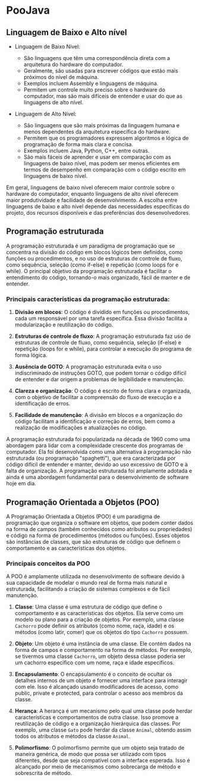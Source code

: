 # PooJava

## Linguagem de Baixo e Alto nível

- Linguagem de Baixo Nível:
  - São linguagens que têm uma correspondência direta com a arquitetura do hardware do computador.
  - Geralmente, são usadas para escrever códigos que estão mais próximos do nível de máquina.
  - Exemplos incluem Assembly e linguagens de máquina.
  - Permitem um controle muito preciso sobre o hardware do computador, mas são mais difíceis de entender e usar do que as linguagens de alto nível.

- Linguagem de Alto Nível:
  - São linguagens que são mais próximas da linguagem humana e menos dependentes da arquitetura específica do hardware.
  - Permitem que os programadores expressem algoritmos e lógica de programação de forma mais clara e concisa.
  - Exemplos incluem Java, Python, C++, entre outras.
  - São mais fáceis de aprender e usar em comparação com as linguagens de baixo nível, mas podem ser menos eficientes em termos de desempenho em comparação com o código escrito em linguagens de baixo nível.

Em geral, linguagens de baixo nível oferecem maior controle sobre o hardware do computador, enquanto linguagens de alto nível oferecem maior produtividade e facilidade de desenvolvimento. A escolha entre linguagens de baixo e alto nível depende das necessidades específicas do projeto, dos recursos disponíveis e das preferências dos desenvolvedores.

## Programação estruturada

A programação estruturada é um paradigma de programação que se concentra na divisão do código em blocos lógicos bem definidos, como funções ou procedimentos, e no uso de estruturas de controle de fluxo, como sequência, seleção (como if-else) e repetição (como loops for e while). O principal objetivo da programação estruturada é facilitar o entendimento do código, tornando-o mais organizado, fácil de manter e de entender.

### Principais características da programação estruturada:

1. **Divisão em blocos**: O código é dividido em funções ou procedimentos, cada um responsável por uma tarefa específica. Essa divisão facilita a modularização e reutilização do código.

2. **Estruturas de controle de fluxo**: A programação estruturada faz uso de estruturas de controle de fluxo, como sequência, seleção (if-else) e repetição (loops for e while), para controlar a execução do programa de forma lógica.

3. **Ausência de GOTO**: A programação estruturada evita o uso indiscriminado de instruções GOTO, que podem tornar o código difícil de entender e dar origem a problemas de legibilidade e manutenção.

4. **Clareza e organização**: O código é escrito de forma clara e organizada, com o objetivo de facilitar a compreensão do fluxo de execução e a identificação de erros.

5. **Facilidade de manutenção**: A divisão em blocos e a organização do código facilitam a identificação e correção de erros, bem como a realização de modificações e atualizações no código.

A programação estruturada foi popularizada na década de 1960 como uma abordagem para lidar com a complexidade crescente dos programas de computador. Ela foi desenvolvida como uma alternativa à programação não estruturada (ou programação "spaghetti"), que era caracterizada por código difícil de entender e manter, devido ao uso excessivo de GOTO e à falta de organização. A programação estruturada foi amplamente adotada e ainda é uma abordagem fundamental para o desenvolvimento de software hoje em dia.

## Programação Orientada a Objetos (POO)

A Programação Orientada a Objetos (POO) é um paradigma de programação que organiza o software em objetos, que podem conter dados na forma de campos (também conhecidos como atributos ou propriedades) e código na forma de procedimentos (métodos ou funções). Esses objetos são instâncias de classes, que são estruturas de código que definem o comportamento e as características dos objetos.

### Principais conceitos da POO

A POO é amplamente utilizada no desenvolvimento de software devido à sua capacidade de modelar o mundo real de forma mais natural e estruturada, facilitando a criação de sistemas complexos e de fácil manutenção.

1. **Classe**: Uma classe é uma estrutura de código que define o comportamento e as características dos objetos. Ela serve como um modelo ou plano para a criação de objetos. Por exemplo, uma classe `Cachorro` pode definir os atributos (como nome, raça, idade) e os métodos (como latir, comer) que os objetos do tipo `Cachorro` possuem.

2. **Objeto**: Um objeto é uma instância de uma classe. Ele contém dados na forma de campos e comportamento na forma de métodos. Por exemplo, se tivermos uma classe `Cachorro`, um objeto dessa classe poderia ser um cachorro específico com um nome, raça e idade específicos.

3. **Encapsulamento**: O encapsulamento é o conceito de ocultar os detalhes internos de um objeto e fornecer uma interface para interagir com ele. Isso é alcançado usando modificadores de acesso, como public, private e protected, para controlar o acesso aos membros da classe.

4. **Herança**: A herança é um mecanismo pelo qual uma classe pode herdar características e comportamentos de outra classe. Isso promove a reutilização de código e a organização hierárquica das classes. Por exemplo, uma classe `Gato` pode herdar da classe `Animal`, obtendo assim todos os atributos e métodos da classe `Animal`.

5. **Polimorfismo**: O polimorfismo permite que um objeto seja tratado de maneira genérica, de modo que possa ser utilizado com tipos diferentes, desde que seja compatível com a interface esperada. Isso é alcançado por meio de mecanismos como sobrecarga de método e sobrescrita de método.


